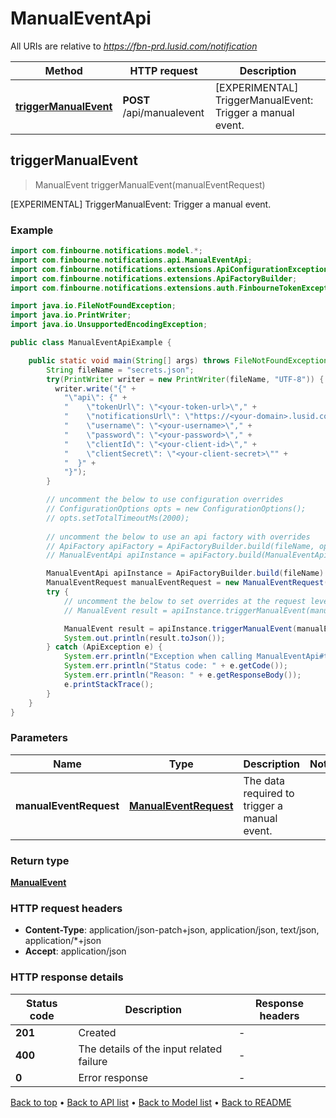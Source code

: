 # ManualEventApi

All URIs are relative to *https://fbn-prd.lusid.com/notification*

| Method | HTTP request | Description |
|------------- | ------------- | -------------|
| [**triggerManualEvent**](ManualEventApi.md#triggerManualEvent) | **POST** /api/manualevent | [EXPERIMENTAL] TriggerManualEvent: Trigger a manual event. |



## triggerManualEvent

> ManualEvent triggerManualEvent(manualEventRequest)

[EXPERIMENTAL] TriggerManualEvent: Trigger a manual event.

### Example

```java
import com.finbourne.notifications.model.*;
import com.finbourne.notifications.api.ManualEventApi;
import com.finbourne.notifications.extensions.ApiConfigurationException;
import com.finbourne.notifications.extensions.ApiFactoryBuilder;
import com.finbourne.notifications.extensions.auth.FinbourneTokenException;

import java.io.FileNotFoundException;
import java.io.PrintWriter;
import java.io.UnsupportedEncodingException;

public class ManualEventApiExample {

    public static void main(String[] args) throws FileNotFoundException, UnsupportedEncodingException, ApiConfigurationException, FinbourneTokenException {
        String fileName = "secrets.json";
        try(PrintWriter writer = new PrintWriter(fileName, "UTF-8")) {
          writer.write("{" +
            "\"api\": {" +
            "    \"tokenUrl\": \"<your-token-url>\"," +
            "    \"notificationsUrl\": \"https://<your-domain>.lusid.com/notification\"," +
            "    \"username\": \"<your-username>\"," +
            "    \"password\": \"<your-password>\"," +
            "    \"clientId\": \"<your-client-id>\"," +
            "    \"clientSecret\": \"<your-client-secret>\"" +
            "  }" +
            "}");
        }

        // uncomment the below to use configuration overrides
        // ConfigurationOptions opts = new ConfigurationOptions();
        // opts.setTotalTimeoutMs(2000);
        
        // uncomment the below to use an api factory with overrides
        // ApiFactory apiFactory = ApiFactoryBuilder.build(fileName, opts);
        // ManualEventApi apiInstance = apiFactory.build(ManualEventApi.class);

        ManualEventApi apiInstance = ApiFactoryBuilder.build(fileName).build(ManualEventApi.class);
        ManualEventRequest manualEventRequest = new ManualEventRequest(); // ManualEventRequest | The data required to trigger a manual event.
        try {
            // uncomment the below to set overrides at the request level
            // ManualEvent result = apiInstance.triggerManualEvent(manualEventRequest).execute(opts);

            ManualEvent result = apiInstance.triggerManualEvent(manualEventRequest).execute();
            System.out.println(result.toJson());
        } catch (ApiException e) {
            System.err.println("Exception when calling ManualEventApi#triggerManualEvent");
            System.err.println("Status code: " + e.getCode());
            System.err.println("Reason: " + e.getResponseBody());
            e.printStackTrace();
        }
    }
}
```

### Parameters


| Name | Type | Description  | Notes |
|------------- | ------------- | ------------- | -------------|
| **manualEventRequest** | [**ManualEventRequest**](ManualEventRequest.md)| The data required to trigger a manual event. | |

### Return type

[**ManualEvent**](ManualEvent.md)

### HTTP request headers

- **Content-Type**: application/json-patch+json, application/json, text/json, application/*+json
- **Accept**: application/json


### HTTP response details
| Status code | Description | Response headers |
|-------------|-------------|------------------|
| **201** | Created |  -  |
| **400** | The details of the input related failure |  -  |
| **0** | Error response |  -  |

[Back to top](#) &#8226; [Back to API list](../README.md#documentation-for-api-endpoints) &#8226; [Back to Model list](../README.md#documentation-for-models) &#8226; [Back to README](../README.md)

